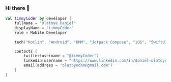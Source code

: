 ### Hi there 👋

```kotlin
val timmyCoder by developer {
    fullName = "Olatoye Daniel"
    displayName = "timmyCoder"
    role = Mobile Developer
    
    tech("Kotlin", "Android", "KMM", "Jetpack Compose", "iOS", "SwiftUI")

    contacts {
        twitter(username = "@timmyCoder")
        linkedin(username = "https://www.linkedin.com/in/daniel-olatoye/")
        email(address = "olatoyedan@gmail.com")
    }  
}
```

<!--
**timmyCoder/timmyCoder** is a ✨ _special_ ✨ repository because its `README.md` (this file) appears on your GitHub profile.

Here are some ideas to get you started:

- 🔭 I’m currently working on ...
- 🌱 I’m currently learning ...
- 👯 I’m looking to collaborate on ...
- 🤔 I’m looking for help with ...
- 💬 Ask me about ...
- 📫 How to reach me: ...
- 😄 Pronouns: ...
- ⚡ Fun fact: ...
-->

